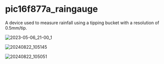 # pic16f877a_raingauge
A device used to measure rainfall using a tipping bucket with a resolution of 0.5mm/tip.


![2023-05-06_21-00_1](https://user-images.githubusercontent.com/132550759/236626256-6cbd2e8a-b761-4827-8fac-fe612fb6f9d3.png)

![20240822_105145](https://github.com/user-attachments/assets/b0309b90-dec1-407d-ab7b-95c23fd9f493)

![20240822_105051](https://github.com/user-attachments/assets/5145a100-8f46-4dde-9039-38368916211a)
